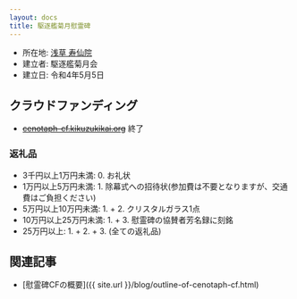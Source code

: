 ```yaml
---
layout: docs
title: 駆逐艦菊月慰霊碑
---
```

- 所在地: [浅草 寿仙院](http://www.jusenin.or.jp)
- 建立者: 駆逐艦菊月会
- 建立日: 令和4年5月5日

## クラウドファンディング
- ~~[cenotaph-cf.kikuzukikai.org](https://cenotaph-cf.kikuzukikai.org)~~ 終了
### 返礼品
- 3千円以上1万円未満: 0. お礼状
- 1万円以上5万円未満: 1. 除幕式への招待状(参加費は不要となりますが、交通費はご負担ください)
- 5万円以上10万円未満: 1. + 2. クリスタルガラス1点
- 10万円以上25万円未満: 1. + 3. 慰霊碑の協賛者芳名録に刻銘
- 25万円以上: 1. + 2. + 3. (全ての返礼品)

## 関連記事
- [慰霊碑CFの概要]({{ site.url }}/blog/outline-of-cenotaph-cf.html)
